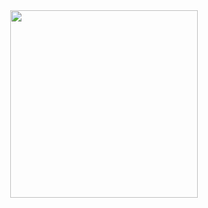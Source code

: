<div id="header" align="center">
  <img src="https://media3.giphy.com/media/vLlpbDafjgHystuJ0a/giphy.gif?cid=ecf05e471y71dnfur8kvcrd7mfbz69j4530dhv8tihlp2o7t&rid=giphy.gif&ct=s" width="300"/>
</div>
